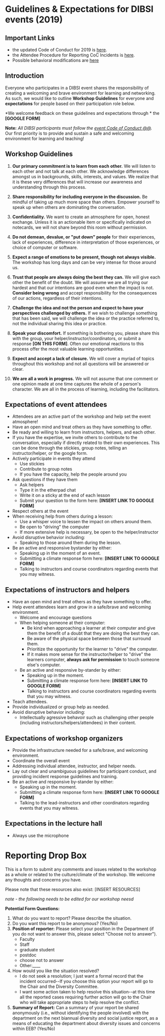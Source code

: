 # Guidelines & Expectations for DIBSI events (2019)

## Important Links
* the updated Code of Conduct for 2019 is [here](https://hackmd.io/fQ44oEiuRbCEl5eSBk8izA).
* the Attendee Procedure for Reporting CoC Incidents is [here](https://hackmd.io/JwXR1xwjRXWr1Mxznip-VQ).
* Possible behavioral modifications are [here](https://hackmd.io/y7OpARbaSjyC1R6gwPIeqw)


## Introduction
Everyone who participates in a DIBSI event shares the responsibility of creating a welcoming and brave environment for learning and networking. As such, we would like to outline **Workshop Guidelines** for everyone and **expectations** for people based on their participation role below. 

*We welcome feedback on these guidelines and expectations through * the **[GOOGLE FORM]**


**Note:** *All DIBSI participants must follow the [event Code of Conduct @@](https://hackmd.io/fQ44oEiuRbCEl5eSBk8izA?both).* Our first priority is to provide and sustain a safe and welcoming environment for learning and teaching!  

## Workshop Guidelines 
1. **Our primary commitment is to learn from each other.** We will listen to each other and not talk at each other. We acknowledge differences amongst us in backgrounds, skills, interests, and values. We realize that it is these very differences that will increase our awareness and understanding through this process.

2. **Share responsibility for including everyone in the discussion.** Be mindful of taking up much more space than others. Empower yourself to speak up when others are dominating the conversation.

3. **Confidentiality.** We want to create an atmosphere for open, honest exchange. Unless it is an actionable item or specifically indicated on notecards, we will not share beyond this room without permission.
 		
4. **Do not demean, devalue, or "put down" people** for their experiences, lack of experiences, difference in interpretation of those experiences, or choice of computer or software.

5. **Expect a range of emotions to be present, though not always visible.** The workshop has long days and can be very intense for those around us.
	
6. **Trust that people are always doing the best they can.** We will give each other the benefit of the doubt. We will assume we are all trying our hardest and that our intentions are good even when the impact is not. **Consider being wrong** and accept responsibility for the consequences of our actions, regardless of their intentions. 
				 							
7. **Challenge the idea and not the person and expect to have your perspectives challenged by others.** If we wish to challenge something that has been said, we will challenge the idea or the practice referred to, not the individual sharing this idea or practice. 
	
8. **Speak your discomfort.** If something is bothering you, please share this with the group, your helper/instructor/coordinators, or submit a response **[ON THIS FORM]**. Often our emotional reactions to this process offer the most valuable learning opportunities.

9. **Expect and accept a lack of closure.** We will cover a myriad of topics throughout this workshop and not all questions will be answered or clear. 

10. **We are all a work in progress.** We will not assume that one comment or one opinion made at one time captures the whole of a person's character. We are all in the process of learning, including the facilitators.

## Expectations of event attendees  
* Attendees are an active part of the workshop and help set the event atmosphere!
* Have an open mind and treat others as they have something to offer.  
* Be ready and willing to learn from instructors, helpers, and each other.
* If you have the expertise, we invite others to contribute to the conversation, especially if directly related to their own experiences. This can be done through the stickies, group notes, telling an instructor/helper, or the google form.
* Actively participate in events they attend  
    * Use stickies
    * Contribute to group notes
    * If you have the capacity, help the people around you  
* Ask questions if they have them  
    * Ask helpers
    * Type it in the etherpad chat
    * Write it on a sticky at the end of each lesson
    * Submit your question to the form here: **[INSERT LINK TO GOOGLE FORM]**
* Respect others at the event
* When receiving help from others during a lesson:  
    * Use a whisper voice to lessen the impact on others around them. 
    * Be open to "driving" the computer 
    * If more extensive help is necessary, be open to the helper/instructor  
* Avoid disruptive behavior including:
    * Speaking to those around them during the lesson.
* Be an active and responsive bystander by either:  
   * Speaking up in the moment of an event.
   * Submitting a climate response form here: **[INSERT LINK TO GOOGLE FORM]**  
   * Talking to instructors and course coordinators regarding events that you may witness.
  
## Expectations of instructors and helpers    
* Have an open mind and treat others as they have something to offer.
* Help event attendees learn and grow in a safe/brave and welcoming environment.   
    * Welcome and encourage questions   
    * When helping someone at their computer:  
        * Be kind when approaching a learner at their computer and give them the benefit of a doubt that they are doing the best they can. 
        * Be aware of the physical space between those that surround them.
        * Prioritize the opportunity for the learner to "drive" the computer. 
        * If it makes more sense for the instructor/helper to "drive" the learners computer, **always ask for permission** to touch someone else's computer.   
    * Be an active and responsive by-stander by either:  
        * Speaking up in the moment.
        * Submitting a climate response form here: **[INSERT LINK TO GOOGLE FORM]**  
        * Talking to instructors and course coordinators regarding events that you may witness.
* Teach attendees.
* Provide individualized or group help as needed.
* Avoid disruptive behavior including:
    * Intellectually agressive behavoir such as challenging other people (including instructors/helpers/attendees) in their content.


## Expectations of workshop organizers  
* Provide the infrastructure needed for a safe/brave, and welcoming environment.  
* Coordinate the overall event  
* Addressing individual attendee, instructor, and helper needs.  
* Lay out clear and unambiguous guidelines for participant conduct, and providing incident response guidelines and training.
* Be an active and responsive by-stander by either:  
    * Speaking up in the moment.
    * Submitting a climate response form here: **[INSERT LINK TO GOOGLE FORM]**  
    * Talking to the lead-instructors and other coordinators regarding events that you may witness.


## Expectations in the lecture hall
- Always use the microphone 



# Reporting Drop Box
This is a form to submit any comments and issues related to the workshop as a whole or related to the culture/climate of the workshop. We welcome any thoughts and concerns you have. 

Please note that these resources also exist: 
    [INSERT RESOURCES]

*note - the following needs to be edited for our workshop neesd*


**Potential Form Questions:**
1. What do you want to report? Please describe the situation.  
2. Do you want this report to be anonymous? (Yes/No) 
3. **Position of reporter:** Please select your position in the Department (if you do not want to answer this, please select "Choose not to answer").
    - Faculty
    - Staff
    - graduate student
    - postdoc
    - choose not to answer
    - Other:____ 
5. How would you like the situation resolved? 
    - I do not seek a resolution; I just want a formal record that the incident occurred--If you choose this option your report will go to the Chair and the Diversity Committee. 
    - I want some action taken to help resolve this situation--at this time all the reported cases requiring further action will go to the Chair who will take appropriate steps to help resolve the conflict.
7. **Summary of Report:** Can a summary of your report be shared anonymously (i.e., without identifying the people involved) with the department on the next biannual diversity and social justice report, as a means of educating the department about diversity issues and concerns within EEB? (Yes/No)